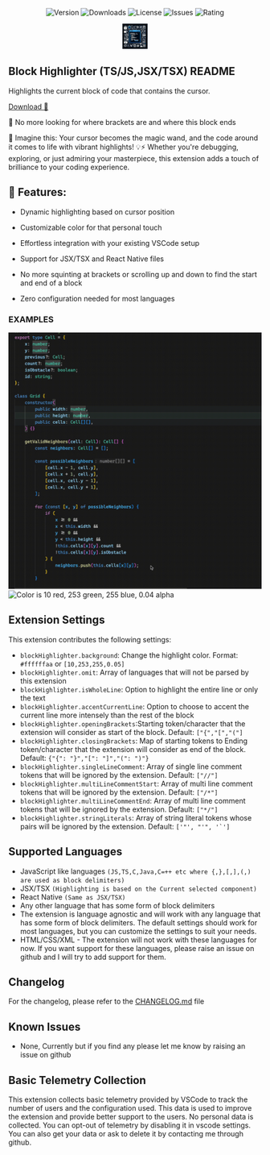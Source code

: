 <p align="center">
  <img src="https://img.shields.io/visual-studio-marketplace/v/the-e3n.block-highlighter" alt="Version" />
  <img src="https://img.shields.io/visual-studio-marketplace/d/the-e3n.block-highlighter" alt="Downloads" />
  <img src="https://img.shields.io/github/license/the-e3n/block-highlighter" alt="License" />
  <img src="https://img.shields.io/github/issues/the-e3n/block-highlighter" alt="Issues" />
  <img src="https://img.shields.io/visual-studio-marketplace/stars/the-e3n.block-highlighter" alt="Rating" />
</p>
<p align="center">
  <img src="icon.jpeg" alt="drawing" width="50" />
</p>

## Block Highlighter (TS/JS,JSX/TSX) README

Highlights the current block of code that contains the
cursor.

[Download 🔗](https://marketplace.visualstudio.com/items?itemName=the-e3n.block-highlighter)

😤 No more looking for where brackets are and where this block ends

🌈 Imagine this: Your cursor becomes the magic wand, and the code around it comes to life with vibrant highlights! 💡⚡️ Whether you're debugging, exploring, or just admiring your masterpiece, this extension adds a touch of brilliance to your coding experience.

## 🚀 Features:

- Dynamic highlighting based on cursor position

- Customizable color for that personal touch

- Effortless integration with your existing VSCode setup
- Support for JSX/TSX and React Native files
- No more squinting at brackets or scrolling up and down to find the start and end of a block
- Zero configuration needed for most languages

### EXAMPLES

![Color is 10 red, 253 green, 255 blue, 0.04 alpha](usage.gif 'Example')
![Color is 10 red, 253 green, 255 blue, 0.04 alpha](react-usage.gif 'Example')

## Extension Settings

This extension contributes the following settings:

- `blockHighlighter.background`: Change the highlight
  color. Format: `#ffffffaa` or `[10,253,255,0.05]`
- `blockHighlighter.omit`: Array of languages that will
  not be parsed by this extension
- `blockHighlighter.isWholeLine`: Option to highlight
  the entire line or only the text
- `blockHighlighter.accentCurrentLine`: Option to
  choose to accent the current line more intensely
  than the rest of the block
- `blockHighlighter.openingBrackets`:Starting token/character that the extension will consider as start of the block. Default:
  `["{","[","("]`
- `blockHighlighter.closingBrackets`: Map of starting tokens to Ending token/character that the extension will consider as end of the block. Default: `{"{": "}","[": "]","(": ")"}`
- `blockHighlighter.singleLineComment`: Array of
  single line comment tokens that will be ignored by the extension. Default: `["//"]`
- `blockHighlighter.multiLineCommentStart`: Array of
  multi line comment tokens that will be ignored by the extension. Default: `["/*"]`
- `blockHighlighter.multiLineCommentEnd`: Array of
  multi line comment tokens that will be ignored by the extension. Default: `["*/"]`
- `blockHighlighter.stringLiterals`: Array of string
  literal tokens whose pairs will be ignored by the extension. Default: `` ['"', "'", '`'] ``

## Supported Languages

- JavaScript like languages `(JS,TS,C,Java,C=++ etc where {,},[,],(,) are used as block delimiters)`
- JSX/TSX `(Highlighting is based on the Current selected component)`
- React Native `(Same as JSX/TSX)`
- Any other language that has some form of block delimiters
- The extension is language agnostic and will work with any language that has some form of block delimiters. The default settings should work for most languages, but you can customize the settings to suit your needs.
- HTML/CSS/XML - The extension will not work with these languages for now. If you want support for these languages, please raise an issue on github and I will try to add support for them.

## Changelog

For the changelog, please refer to the [CHANGELOG.md](CHANGELOG.md) file

## Known Issues

- None, Currently but if you find any please let me know by raising an issue on github

## Basic Telemetry Collection

This extension collects basic telemetry provided by VSCode to track the number of users and the configuration used. This data is used to improve the extension and provide better support to the users. No personal data is collected. You can opt-out of telemetry by disabling it in vscode settings. You can also get your data or ask to delete it by contacting me through github.
